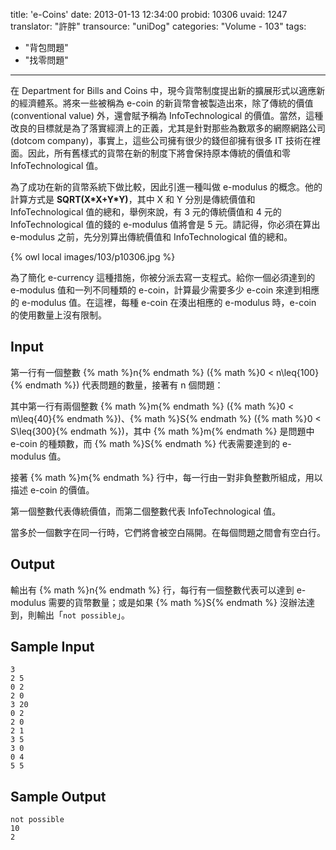 title: 'e-Coins'
date: 2013-01-13 12:34:00
probid: 10306
uvaid: 1247
translator: "許胖"
transource: "uniDog"
categories: "Volume - 103"
tags:
- "背包問題"
- "找零問題"
---

在 Department for Bills and Coins 中，現今貨幣制度提出新的擴展形式以適應新的經濟體系。將來一些被稱為 e-coin 的新貨幣會被製造出來，除了傳統的價值 (conventional value) 外，還會賦予稱為 InfoTechnological 的價值。當然，這種改良的目標就是為了落實經濟上的正義，尤其是針對那些為數眾多的網際網路公司 (dotcom company)，事實上，這些公司擁有很少的錢但卻擁有很多 IT 技術在裡面。因此，所有舊樣式的貨幣在新的制度下將會保持原本傳統的價值和零 InfoTechnological 值。

為了成功在新的貨幣系統下做比較，因此引進一種叫做 e-modulus 的概念。他的計算方式是 **SQRT(X\*X+Y\*Y)**，其中 X 和 Y 分別是傳統價值和 InfoTechnological 值的總和，舉例來說，有 3 元的傳統價值和 4 元的 InfoTechnological 值的錢的 e-modulus 值將會是 5 元。請記得，你必須在算出 e-modulus 之前，先分別算出傳統價值和 InfoTechnological 值的總和。

{% owl local images/103/p10306.jpg %}

為了簡化 e-currency 這種措施，你被分派去寫一支程式。給你一個必須達到的 e-modulus 值和一列不同種類的 e-coin，計算最少需要多少 e-coin 來達到相應的 e-modulus 值。在這裡，每種 e-coin 在湊出相應的 e-modulus 時，e-coin 的使用數量上沒有限制。

<!-- more -->

## Input ##

第一行有一個整數 {% math %}n{% endmath %} ({% math %}0 < n\leq{100}{% endmath %}) 代表問題的數量，接著有 n 個問題：

其中第一行有兩個整數 {% math %}m{% endmath %} ({% math %}0 < m\leq{40}{% endmath %})、{% math %}S{% endmath %} ({% math %}0 < S\leq{300}{% endmath %})，其中 {% math %}m{% endmath %} 是問題中 e-coin 的種類數，而 {% math %}S{% endmath %} 代表需要達到的 e-modulus 值。

接著 {% math %}m{% endmath %} 行中，每一行由一對非負整數所組成，用以描述 e-coin 的價值。

第一個整數代表傳統價值，而第二個整數代表 InfoTechnological 值。

當多於一個數字在同一行時，它們將會被空白隔開。在每個問題之間會有空白行。

## Output ##

輸出有 {% math %}n{% endmath %} 行，每行有一個整數代表可以達到 e-modulus 需要的貨幣數量；或是如果 {% math %}S{% endmath %} 沒辦法達到，則輸出「`not possible`」。

## Sample Input ##

	3
	2 5
	0 2
	2 0
	3 20
	0 2
	2 0
	2 1
	3 5
	3 0
	0 4
	5 5

## Sample Output ##

	not possible
	10
	2